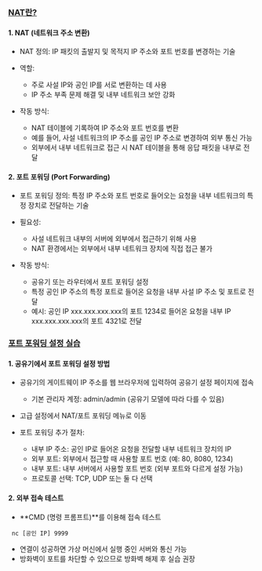 ### [NAT란?](https://youtu.be/Qle5cfCcuEY?list=PL0d8NnikouEWcF1jJueLdjRIC4HsUlULi)

#### 1. NAT (네트워크 주소 변환)

- NAT 정의: IP 패킷의 출발지 및 목적지 IP 주소와 포트 번호를 변경하는 기술

- 역할:

  - 주로 사설 IP와 공인 IP를 서로 변환하는 데 사용
  - IP 주소 부족 문제 해결 및 내부 네트워크 보안 강화

- 작동 방식:

  - NAT 테이블에 기록하여 IP 주소와 포트 번호를 변환
  - 예를 들어, 사설 네트워크의 IP 주소를 공인 IP 주소로 변경하여 외부 통신 가능
  - 외부에서 내부 네트워크로 접근 시 NAT 테이블을 통해 응답 패킷을 내부로 전달

#### 2. 포트 포워딩 (Port Forwarding)

- 포트 포워딩 정의: 특정 IP 주소와 포트 번호로 들어오는 요청을 내부 네트워크의 특정 장치로 전달하는 기술

- 필요성:

  - 사설 네트워크 내부의 서버에 외부에서 접근하기 위해 사용
  - NAT 환경에서는 외부에서 내부 네트워크 장치에 직접 접근 불가

- 작동 방식:

  - 공유기 또는 라우터에서 포트 포워딩 설정
  - 특정 공인 IP 주소의 특정 포트로 들어온 요청을 내부 사설 IP 주소 및 포트로 전달
  - 예시: 공인 IP xxx.xxx.xxx.xxx의 포트 1234로 들어온 요청을 내부 IP xxx.xxx.xxx.xxx의 포트 4321로 전달

### [포트 포워딩 설정 실습](https://youtu.be/EvYI14QdM6A?list=PL0d8NnikouEWcF1jJueLdjRIC4HsUlULi)

#### 1. 공유기에서 포트 포워딩 설정 방법

- 공유기의 게이트웨이 IP 주소를 웹 브라우저에 입력하여 공유기 설정 페이지에 접속

  - 기본 관리자 계정: admin/admin (공유기 모델에 따라 다를 수 있음)

- 고급 설정에서 NAT/포트 포워딩 메뉴로 이동
- 포트 포워딩 추가 절차:

  - 내부 IP 주소: 공인 IP로 들어온 요청을 전달할 내부 네트워크 장치의 IP
  - 외부 포트: 외부에서 접근할 때 사용할 포트 번호 (예: 80, 8080, 1234)
  - 내부 포트: 내부 서버에서 사용할 포트 번호 (외부 포트와 다르게 설정 가능)
  - 프로토콜 선택: TCP, UDP 또는 둘 다 선택

#### 2. 외부 접속 테스트

- **CMD (명령 프롬프트)**를 이용해 접속 테스트

```
 nc [공인 IP] 9999
```

- 연결이 성공하면 가상 머신에서 실행 중인 서버와 통신 가능
- 방화벽이 포트를 차단할 수 있으므로 방화벽 해제 후 실습 권장
